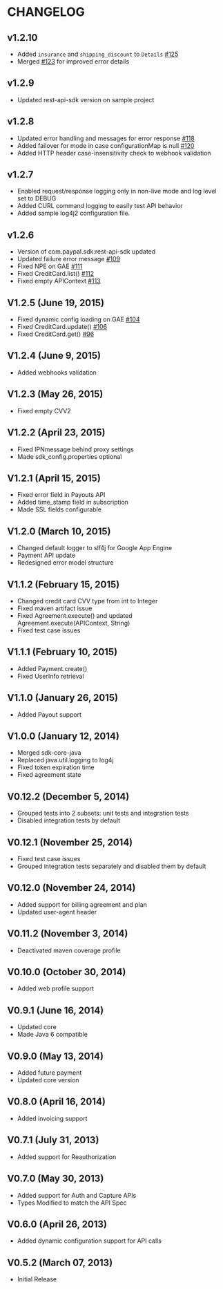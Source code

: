CHANGELOG
=========
v1.2.10
-------
   * Added `insurance` and `shipping_discount` to `Details` [#125](https://github.com/paypal/PayPal-Java-SDK/issues/125)
   * Merged [#123](https://github.com/paypal/PayPal-Java-SDK/issues/123) for improved error details

v1.2.9
------
   * Updated rest-api-sdk version on sample project

v1.2.8
------
   * Updated error handling and messages for error response [#118](https://github.com/paypal/PayPal-Java-SDK/issues/118)
   * Added failover for mode in case configurationMap is null [#120](https://github.com/paypal/PayPal-Java-SDK/issues/120)
   * Added HTTP header case-insensitivity check to webhook validation

v1.2.7
------
   * Enabled request/response logging only in non-live mode and log level set to DEBUG
   * Added CURL command logging to easily test API behavior
   * Added sample log4j2 configuration file.

v1.2.6
------
   * Version of com.paypal.sdk:rest-api-sdk updated
   * Updated failure error message [#109](https://github.com/paypal/PayPal-Java-SDK/issues/109)
   * Fixed NPE on GAE [#111](https://github.com/paypal/PayPal-Java-SDK/issues/111)
   * Fixed CreditCard.list() [#112](https://github.com/paypal/PayPal-Java-SDK/issues/112)
   * Fixed empty APIContext [#113](https://github.com/paypal/PayPal-Java-SDK/issues/113)

V1.2.5 (June 19, 2015)
----------------------
   * Fixed dynamic config loading on GAE [#104](https://github.com/paypal/PayPal-Java-SDK/issues/104)
   * Fixed CreditCard.update() [#106](https://github.com/paypal/PayPal-Java-SDK/issues/106)
   * Fixed CreditCard.get() [#96](https://github.com/paypal/PayPal-Java-SDK/issues/96)

V1.2.4 (June 9, 2015)
---------------------
   * Added webhooks validation

V1.2.3 (May 26, 2015)
---------------------
   * Fixed empty CVV2

V1.2.2 (April 23, 2015)
-----------------------
   * Fixed IPNmessage behind proxy settings
   * Made sdk_config.properties optional

V1.2.1 (April 15, 2015)
-----------------------
   * Fixed error field in Payouts API
   * Added time_stamp field in subscription
   * Made SSL fields configurable

V1.2.0 (March 10, 2015)
-----------------------
   * Changed default logger to slf4j for Google App Engine
   * Payment API update
   * Redesigned error model structure

V1.1.2 (February 15, 2015)
--------------------------
   * Changed credit card CVV type from int to Integer
   * Fixed maven artifact issue
   * Fixed Agreement.execute() and updated Agreement.execute(APIContext, String)
   * Fixed test case issues

V1.1.1 (February 10, 2015)
--------------------------
   * Added Payment.create()
   * Fixed UserInfo retrieval

V1.1.0 (January 26, 2015)
-------------------------
   * Added Payout support

V1.0.0 (January 12, 2014)
-------------------------
   * Merged sdk-core-java
   * Replaced java.util.logging to log4j
   * Fixed token expiration time
   * Fixed agreement state

V0.12.2 (December 5, 2014)
--------------------------
   * Grouped tests into 2 subsets: unit tests and integration tests
   * Disabled integration tests by default
 
V0.12.1 (November 25, 2014)
---------------------------
   * Fixed test case issues
   * Grouped integration tests separately and disabled them by default

V0.12.0 (November 24, 2014)
---------------------------
   * Added support for billing agreement and plan
   * Updated user-agent header

V0.11.2 (November 3, 2014)
--------------------------
   * Deactivated maven coverage profile

V0.10.0 (October 30, 2014)
--------------------------
   * Added web profile support

V0.9.1 (June 16, 2014)
----------------------
   * Updated core
   * Made Java 6 compatible

V0.9.0 (May 13, 2014)
-----------------------
   * Added future payment
   * Updated core version

V0.8.0 (April 16, 2014)
-----------------------
   * Added invoicing support

V0.7.1 (July 31, 2013)
-----------------------
   * Added support for Reauthorization

V0.7.0 (May 30, 2013)
-----------------------
   * Added support for Auth and Capture APIs
   * Types Modified to match the API Spec

V0.6.0 (April 26, 2013)
-----------------------
   * Added dynamic configuration support for API calls

V0.5.2 (March 07, 2013)
-----------------------
   * Initial Release


